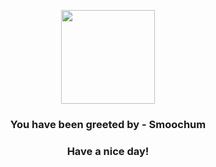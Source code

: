 <p align="center">
    <img src="https://raw.githubusercontent.com/PokeAPI/sprites/master/sprites/pokemon/238.png" width="150" height="150">
</p>
<h3 align="center">You have been greeted by - <b>Smoochum</b></h3>
<h3 align="center">Have a nice day!</h3>
